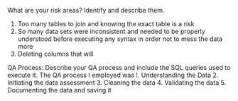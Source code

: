 What are your risk areas? Identify and describe them.
1. Too many tables to join and knowing the exact table is a risk
2. So many data sets were inconsistent and needed to be properly understood before executing any        syntax in order not to mess the data more
3. Deleting columns that will



QA Process:
Describe your QA process and include the SQL queries used to execute it.
The QA process I employed was
!. Understanding the Data
2. Initiating the data assessment
3. Cleaning the data
4. Validating the data
5. Documenting the data and saving it
